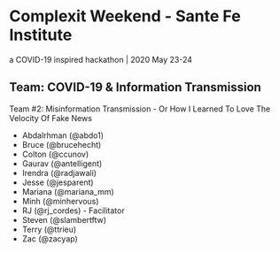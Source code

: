 # Complexit Weekend - Sante Fe Institute 
a COVID-19 inspired hackathon | 2020 May 23-24

## Team: COVID-19 & Information Transmission 
Team #2: Misinformation Transmission -  Or How I Learned To Love The Velocity Of Fake News


- Abdalrhman (@abdo1)
- Bruce (@brucehecht)
- Colton (@ccunov)
- Gaurav (@antelligent)
- Irendra (@radjawali)
- Jesse (@jesparent)
- Mariana (@mariana_mm)
- Minh (@minhervous)
- RJ (@rj_cordes) - Facilitator
- Steven (@slambertftw)
- Terry (@ttrieu)
- Zac (@zacyap)
